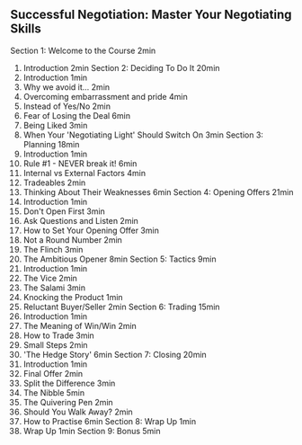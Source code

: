 ## Successful Negotiation: Master Your Negotiating Skills

Section 1: Welcome to the Course
2min
1. Introduction
2min
Section 2: Deciding To Do It
20min
2. Introduction
1min
3. Why we avoid it...
2min
4. Overcoming embarrassment and pride
4min
5. Instead of Yes/No
2min
6. Fear of Losing the Deal
6min
7. Being Liked
3min
8. When Your 'Negotiating Light' Should Switch On
3min
Section 3: Planning
18min
9. Introduction
1min
10. Rule #1 - NEVER break it!
6min
11. Internal vs External Factors
4min
12. Tradeables
2min
13. Thinking About Their Weaknesses
6min
Section 4: Opening Offers
21min
14. Introduction
1min
15. Don't Open First
3min
16. Ask Questions and Listen
2min
17. How to Set Your Opening Offer
3min
18. Not a Round Number
2min
19. The Flinch
3min
20. The Ambitious Opener
8min
Section 5: Tactics
9min
21. Introduction
1min
22. The Vice
2min
23. The Salami
3min
24. Knocking the Product
1min
25. Reluctant Buyer/Seller
2min
Section 6: Trading
15min
26. Introduction
1min
27. The Meaning of Win/Win
2min
28. How to Trade
3min
29. Small Steps
2min
30. 'The Hedge Story'
6min
Section 7: Closing
20min
31. Introduction
1min
32. Final Offer
2min
33. Split the Difference
3min
34. The Nibble
5min
35. The Quivering Pen
2min
36. Should You Walk Away?
2min
37. How to Practise
6min
Section 8: Wrap Up
1min
38. Wrap Up
1min
Section 9: Bonus
5min